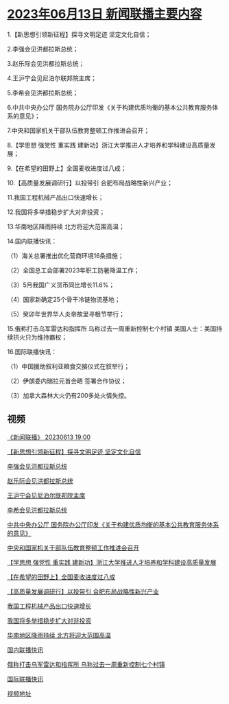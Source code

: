 # [2023年06月13日 新闻联播主要内容](https://tv.cctv.com/lm/xwlb/day/20230613.shtml)

1.【新思想引领新征程】探寻文明足迹 坚定文化自信；

2.李强会见洪都拉斯总统；

3.赵乐际会见洪都拉斯总统；

4.王沪宁会见尼泊尔联邦院主席；

5.李希会见洪都拉斯总统；

6.中共中央办公厅 国务院办公厅印发《关于构建优质均衡的基本公共教育服务体系的意见》；

7.中央和国家机关干部队伍教育整顿工作推进会召开；

8.【学思想 强党性 重实践 建新功】浙江大学推进人才培养和学科建设高质量发展；

9.【在希望的田野上】全国麦收进度过八成；

10.【高质量发展调研行】以投带引 合肥布局战略性新兴产业；

11.我国工程机械产品出口快速增长；

12.我国将多举措稳步扩大对非投资；

13.华南地区降雨持续 北方将迎大范围高温；

14.国内联播快讯：

（1）海关总署推出优化营商环境16条措施；

（2）全国总工会部署2023年职工防暑降温工作；

（3）5月我国广义货币同比增长11.6%；

（4）国家新确定25个骨干冷链物流基地；

（5）癸卯年世界华人炎帝故里寻根节举行；

15.俄称打击乌军雷达和指挥所 乌称过去一周重新控制七个村镇 美国人士：美国持续拱火只为维持霸权；

16.国际联播快讯：

（1）中国援助叙利亚粮食交接仪式在叙举行；

（2）伊朗委内瑞拉元首会晤 签署合作协议；

（3）加拿大森林大火仍有200多处火情失控。

## 视频

[《新闻联播》 20230613 19:00](https://tv.cctv.com/2023/06/13/VIDEunRzmGOilZEPJj5qpBjX230613.shtml)

[【新思想引领新征程】探寻文明足迹 坚定文化自信](https://tv.cctv.com/2023/06/13/VIDEqL2P7DfyyRGQNMEkH7kw230613.shtml)

[李强会见洪都拉斯总统](https://tv.cctv.com/2023/06/13/VIDEdB2DXlnBqff3NuAr8xy2230613.shtml)

[赵乐际会见洪都拉斯总统](https://tv.cctv.com/2023/06/13/VIDESCMuLLhauBn9i3ChLqyC230613.shtml)

[王沪宁会见尼泊尔联邦院主席](https://tv.cctv.com/2023/06/13/VIDErc7LYYqFi9F25vzv0W5K230613.shtml)

[李希会见洪都拉斯总统](https://tv.cctv.com/2023/06/13/VIDEMKIAbjAakZ6S1LTt8FIU230613.shtml)

[中共中央办公厅 国务院办公厅印发《关于构建优质均衡的基本公共教育服务体系的意见》](https://tv.cctv.com/2023/06/13/VIDEr7WSylYM7DqN5wSikmom230613.shtml)

[中央和国家机关干部队伍教育整顿工作推进会召开](https://tv.cctv.com/2023/06/13/VIDEviviuFpnAP1DBoJqQOui230613.shtml)

[【学思想 强党性 重实践 建新功】浙江大学推进人才培养和学科建设高质量发展](https://tv.cctv.com/2023/06/13/VIDExdlMA7bOLxdx2UCv2uac230613.shtml)

[【在希望的田野上】全国麦收进度过八成](https://tv.cctv.com/2023/06/13/VIDEEgVTf4kiGPIBGG6xJPg9230613.shtml)

[【高质量发展调研行】以投带引 合肥布局战略性新兴产业](https://tv.cctv.com/2023/06/13/VIDEB7nER40bfo8yqPV6qCag230613.shtml)

[我国工程机械产品出口快速增长](https://tv.cctv.com/2023/06/13/VIDEd0wBDfsa67jr0DDDOZ69230613.shtml)

[我国将多举措稳步扩大对非投资](https://tv.cctv.com/2023/06/13/VIDEi5Bg1vnFEINOdoWrLBcr230613.shtml)

[华南地区降雨持续 北方将迎大范围高温](https://tv.cctv.com/2023/06/13/VIDE0yK2WAUV9d3BhYKGvaPG230613.shtml)

[国内联播快讯](https://tv.cctv.com/2023/06/13/VIDEazkeguqRLraP51ZBQJ13230613.shtml)

[俄称打击乌军雷达和指挥所 乌称过去一周重新控制七个村镇](https://tv.cctv.com/2023/06/13/VIDERNYA3FKPmzuLU3LFm8Wx230613.shtml)

[国际联播快讯](https://tv.cctv.com/2023/06/13/VIDER3SbmEkbdRanJlNKoWXk230613.shtml)

[视频地址](https://tv.cctv.com/lm/xwlb/day/20230613.shtml) 

